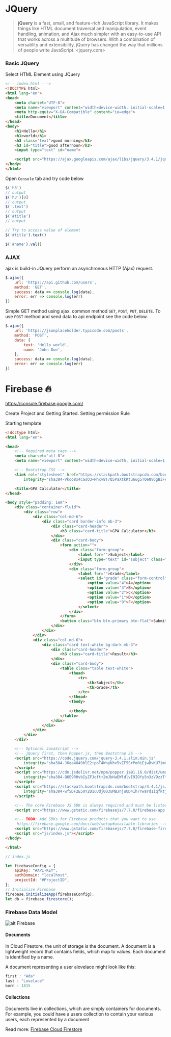 # JQuery
>**jQuery** is a fast, small, and feature-rich JavaScript library. It makes things like HTML document traversal and manipulation, event handling, animation, and Ajax much simpler with an easy-to-use API that works across a multitude of browsers. With a combination of versatility and extensibility, jQuery has changed the way that millions of people write JavaScript. <jquery.com>

### Basic JQuery

Select HTML Element using JQuery

``` html
<!-- index.html --->
<!DOCTYPE html>
<html lang="en">
<head>
    <meta charset="UTF-8">
    <meta name="viewport" content="width=device-width, initial-scale=1.0">
    <meta http-equiv="X-UA-Compatible" content="ie=edge">
    <title>Document</title>
</head>
<body>
    <h1>Hello</h1>
    <h1>world</h1>
    <h3 class="text">good morning</h3>
    <h3 id="title">good afternoon</h3>
    <input type="text" id="name">

    <script src="https://ajax.googleapis.com/ajax/libs/jquery/3.4.1/jquery.min.js"></script>
</body>
</html>
```
Open `Console` tab and try code below

``` javascript
$('h3')
// output
$('h3')[0]
// output
$('.text')
// output
$('#title')
// output

// Try to access value of element
$('#title').text()

$('#name').val()
```

### AJAX
ajax is build-in JQuery perform an asynchronous HTTP (Ajax) request.

``` javascript
$.ajax({
    url: 'https://api.github.com/users',
    method: 'GET',
    success: data => console.log(data),
    error: err => console.log(err)
})
```
Simple GET method using ajax. common method `GET`, `POST`, `PUT`, `DELETE`.
To use `POST` method and send data to api endpoint see the code below.

``` javascript
$.ajax({
    url: 'https://jsonplaceholder.typicode.com/posts',
    method: 'POST',
    data: {
        text: 'Hello world',
        name: 'John Doe',
    },
    success: data => console.log(data),
    error: err => console.log(err)
})
```

# Firebase 🔥
https://console.firebase.google.com/

Create Project and Getting Started.
Setting permission Rule

Starting template

```html
<!doctype html>
<html lang="en">

<head>
    <!-- Required meta tags -->
    <meta charset="utf-8">
    <meta name="viewport" content="width=device-width, initial-scale=1, shrink-to-fit=no">

    <!-- Bootstrap CSS -->
    <link rel="stylesheet" href="https://stackpath.bootstrapcdn.com/bootstrap/4.4.1/css/bootstrap.min.css"
        integrity="sha384-Vkoo8x4CGsO3+Hhxv8T/Q5PaXtkKtu6ug5TOeNV6gBiFeWPGFN9MuhOf23Q9Ifjh" crossorigin="anonymous">

    <title>GPA Calculator</title>
</head>

<body style="padding: 1em">
    <div class="container-fluid">
        <div class="row">
            <div class="col-md-6">
                <div class="card border-info mb-3">
                    <div class="card-header">
                        <h3 class="card-title">GPA Calculator</h3>
                    </div>
                    <div class="card-body">
                        <form action="">
                            <div class="form-group">
                                <label for="">Subject</label>
                                <input type="text" id="subject" class="form-control" placeholder="Subject...">
                            </div>
                            <div class="form-group">
                                <label for="">Grade</label>
                                <select id="grade" class="form-control" id="">
                                    <option value="4">A</option>
                                    <option value="3">B</option>
                                    <option value="2">C</option>
                                    <option value="1">D</option>
                                    <option value="0">F</option>
                                </select>
                            </div>
                        </form>
                        <button class="btn btn-primary btn-flat">Submit</button>
                    </div>
                </div>
            </div>
            <div class="col-md-6">
                <div class="card text-white bg-dark mb-3">
                    <div class="card-header">
                        <h3 class="card-title">Result</h3>
                    </div>
                    <div class="card-body">
                        <table class="table text-white">
                            <thead>
                                <tr>
                                    <th>Subject</th>
                                    <th>Grade</th>
                                </tr>
                            </thead>
                            <tbody>
                                
                            </tbody>
                        </table>
                    </div>
                </div>
            </div>
        </div>
    </div>

    <!-- Optional JavaScript -->
    <!-- jQuery first, then Popper.js, then Bootstrap JS -->
    <script src="https://code.jquery.com/jquery-3.4.1.slim.min.js"
        integrity="sha384-J6qa4849blE2+poT4WnyKhv5vZF5SrPo0iEjwBvKU7imGFAV0wwj1yYfoRSJoZ+n" crossorigin="anonymous">
    </script>
    <script src="https://cdn.jsdelivr.net/npm/popper.js@1.16.0/dist/umd/popper.min.js"
        integrity="sha384-Q6E9RHvbIyZFJoft+2mJbHaEWldlvI9IOYy5n3zV9zzTtmI3UksdQRVvoxMfooAo" crossorigin="anonymous">
    </script>
    <script src="https://stackpath.bootstrapcdn.com/bootstrap/4.4.1/js/bootstrap.min.js"
        integrity="sha384-wfSDF2E50Y2D1uUdj0O3uMBJnjuUD4Ih7YwaYd1iqfktj0Uod8GCExl3Og8ifwB6" crossorigin="anonymous">
    </script>

    <!-- The core Firebase JS SDK is always required and must be listed first -->
    <script src="https://www.gstatic.com/firebasejs/7.7.0/firebase-app.js"></script>

    <!-- TODO: Add SDKs for Firebase products that you want to use
     https://firebase.google.com/docs/web/setup#available-libraries -->
    <script src="https://www.gstatic.com/firebasejs/7.7.0/firebase-firestore.js"></script>
    <script src="js/index.js"></script>
</body>

</html>
```

```javascript
// index.js

let firebaseConfig = {
    apiKey: "#API-KEY",
    authDomain: "localhost",
    projectId: "#ProjectID",
};
// Initialize Firebase
firebase.initializeApp(firebaseConfig);
let db = firebase.firestore();
```

### Firebase Data Model

![alt Firebase](https://firebase.google.com/docs/firestore/images/structure-data.png)

#### Documents
In Cloud Firestore, the unit of storage is the document. A document is a lightweight record that contains fields, which map to values. Each document is identified by a name.

A document representing a user alovelace might look like this:

```javascript
first : "Ada"
last : "Lovelace"
born : 1815
```

#### Collections

Documents live in collections, which are simply containers for documents. For example, you could have a users collection to contain your various users, each represented by a document

Read more: [Firebase Cloud Firestore](https://firebase.google.com/docs/firestore/data-model)